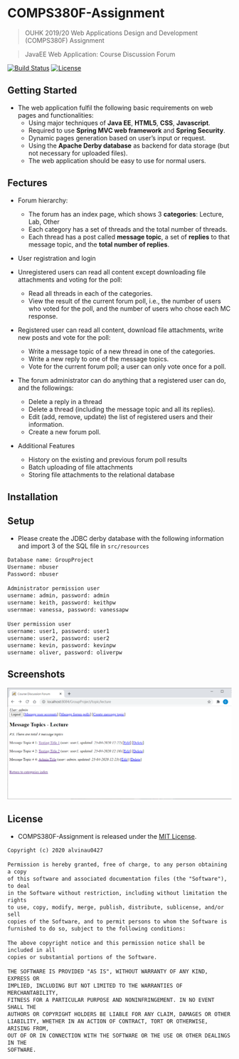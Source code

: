 # COMPS380F-Assignment
> OUHK 2019/20 Web Applications Design and Development (COMPS380F) Assignment

> JavaEE Web Application: Course Discussion Forum

[![Build Status](https://travis-ci.com/alvinau0427/COMPS380F-Assignment.svg?branch=master)](https://travis-ci.org/alvinau0427/COMPS380F-Assignment)
[![License](https://img.shields.io/badge/License-MIT-blue.svg)](LICENSE)

## Getting Started
- The web application fulfil the following basic requirements on web pages and functionalities:
	- Using major techniques of **Java EE**, **HTML5**, **CSS**, **Javascript**.
	- Required to use **Spring MVC web framework** and **Spring Security**.
	- Dynamic pages generation based on user’s input or request.
	- Using the **Apache Derby database** as backend for data storage (but not necessary for uploaded files).
	- The web application should be easy to use for normal users.

## Fectures
- Forum hierarchy:
	- The forum has an index page, which shows 3 **categories**: Lecture, Lab, Other
	- Each category has a set of threads and the total number of threads.
	- Each thread has a post called **message topic**, a set of **replies** to that message topic, and the **total number of replies**.

- User registration and login

- Unregistered users can read all content except downloading file attachments and voting for the poll:
	- Read all threads in each of the categories.
	- View the result of the current forum poll, i.e., the number of users who voted for the poll, and the number of users who chose each MC response.

- Registered user can read all content, download file attachments, write new posts and vote for the poll:
	- Write a message topic of a new thread in one of the categories.
	- Write a new reply to one of the message topics.
	- Vote for the current forum poll; a user can only vote once for a poll.

- The forum administrator can do anything that a registered user can do, and the followings:
	- Delete a reply in a thread
	- Delete a thread (including the message topic and all its replies).
	- Edit (add, remove, update) the list of registered users and their information.
	- Create a new forum poll.

- Additional Features
	- History on the existing and previous forum poll results
	- Batch uploading of file attachments
	- Storing file attachments to the relational database

## Installation

## Setup
- Please create the JDBC derby database with the following information and import 3 of the SQL file in `src/resources`
```
Database name: GroupProject
Username: nbuser
Password: nbuser

Administrator permission user
username: admin, password: admin
username: keith, password: keithpw
usernmae: vanessa, password: vanessapw

User permission user
username: user1, password: user1
username: user2, password: user2
username: kevin, password: kevinpw
username: oliver, password: oliverpw
```

## Screenshots
![Image](https://github.com/alvinau0427/COMPS380F-Assignment/blob/master/doc/demo.png)

## License
- COMPS380F-Assignment is released under the [MIT License](https://opensource.org/licenses/MIT).
```
Copyright (c) 2020 alvinau0427

Permission is hereby granted, free of charge, to any person obtaining a copy
of this software and associated documentation files (the "Software"), to deal
in the Software without restriction, including without limitation the rights
to use, copy, modify, merge, publish, distribute, sublicense, and/or sell
copies of the Software, and to permit persons to whom the Software is
furnished to do so, subject to the following conditions:

The above copyright notice and this permission notice shall be included in all
copies or substantial portions of the Software.

THE SOFTWARE IS PROVIDED "AS IS", WITHOUT WARRANTY OF ANY KIND, EXPRESS OR
IMPLIED, INCLUDING BUT NOT LIMITED TO THE WARRANTIES OF MERCHANTABILITY,
FITNESS FOR A PARTICULAR PURPOSE AND NONINFRINGEMENT. IN NO EVENT SHALL THE
AUTHORS OR COPYRIGHT HOLDERS BE LIABLE FOR ANY CLAIM, DAMAGES OR OTHER
LIABILITY, WHETHER IN AN ACTION OF CONTRACT, TORT OR OTHERWISE, ARISING FROM,
OUT OF OR IN CONNECTION WITH THE SOFTWARE OR THE USE OR OTHER DEALINGS IN THE
SOFTWARE.
```
